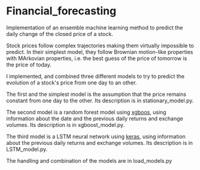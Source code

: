 # Financial_forecasting
Implementation of an ensemble machine learning method to predict the daily change of the closed price of a stock.

Stock prices follow complex trajectories making them virtually impossible to predict. In their simplest model, they follow Brownian motion-like properties with MArkovian properties, i.e. the best guess of the price of tomorrow is the price of today.


I implemented, and combined three different models to try to predict the evolution of a stock's price from one day to an other.

The first and the simplest model is the assumption that the price remains constant from one day to the other. Its description is in stationary_model.py.

The second model is a random forest model using [xgboos](https://github.com/dmlc/xgboost), using information about the date and the previous daily returns and exchange volumes.  Its description is in xgboost_model.py.

The third model is a LSTM neural network using [keras](https://www.tensorflow.org/guide/keras), using information about the previous daily returns and exchange volumes.  Its description is in LSTM_model.py.


The handling and combination of the models are in load_models.py
